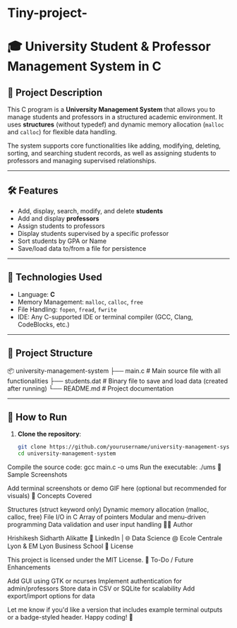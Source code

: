 # Tiny-project-
# 🎓 University Student & Professor Management System in C

## 📌 Project Description

This C program is a **University Management System** that allows you to manage students and professors in a structured academic environment. It uses **structures** (without typedef) and dynamic memory allocation (`malloc` and `calloc`) for flexible data handling.

The system supports core functionalities like adding, modifying, deleting, sorting, and searching student records, as well as assigning students to professors and managing supervised relationships.

---

## 🛠️ Features

- Add, display, search, modify, and delete **students**
- Add and display **professors**
- Assign students to professors
- Display students supervised by a specific professor
- Sort students by GPA or Name
- Save/load data to/from a file for persistence

---

## 🧱 Technologies Used

- Language: **C**
- Memory Management: `malloc`, `calloc`, `free`
- File Handling: `fopen`, `fread`, `fwrite`
- IDE: Any C-supported IDE or terminal compiler (GCC, Clang, CodeBlocks, etc.)

---

## 📂 Project Structure

📦 university-management-system ├── main.c # Main source file with all functionalities ├── students.dat # Binary file to save and load data (created after running) └── README.md # Project documentation

---

## 🚀 How to Run

1. **Clone the repository**:
   ```bash
   git clone https://github.com/yourusername/university-management-system.git
   cd university-management-system
Compile the source code:
gcc main.c -o ums
Run the executable:
./ums
📸 Sample Screenshots

Add terminal screenshots or demo GIF here (optional but recommended for visuals)
🧠 Concepts Covered

Structures (struct keyword only)
Dynamic memory allocation (malloc, calloc, free)
File I/O in C
Array of pointers
Modular and menu-driven programming
Data validation and user input handling
👨‍💻 Author

Hrishikesh Sidharth Alikatte
📧 LinkedIn | 🌐 Data Science @ Ecole Centrale Lyon & EM Lyon Business School
📃 License

This project is licensed under the MIT License.
📝 To-Do / Future Enhancements

Add GUI using GTK or ncurses
Implement authentication for admin/professors
Store data in CSV or SQLite for scalability
Add export/import options for data

Let me know if you'd like a version that includes example terminal outputs or a badge-styled header. Happy coding! 🚀

